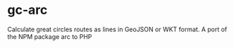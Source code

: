 # gc-arc
Calculate great circles routes as lines in GeoJSON or WKT format. A port of the NPM package arc to PHP
